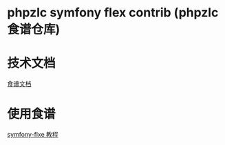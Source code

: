 # phpzlc symfony flex contrib (phpzlc 食谱仓库)

# 技术文档

[食谱文档](https://github.com/symfony/recipes/blob/master/README.rst)

# 使用食谱

[symfony-flxe 教程](https://phpzlc.github.io/doc/symfony-flex#如何创建自托管的flex服务器用于测试或私有化发布)
